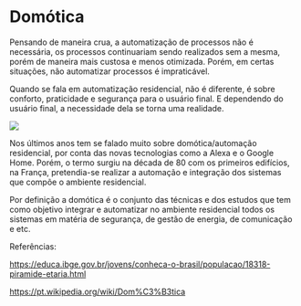 # Domótica

Pensando de maneira crua, a automatização de processos não é necessária, os processos continuariam sendo realizados sem a mesma, porém de maneira mais custosa e menos otimizada. Porém, em certas situações, não automatizar processos é impraticável.

Quando se fala em automatização residencial, não é diferente, é sobre conforto, praticidade e segurança para o usuário final. E dependendo do usuário final, a necessidade dela se torna uma realidade.

![](.figuras/projecao.png)

Nos últimos anos tem se falado muito sobre domótica/automação residencial, por conta das novas tecnologias como a Alexa e o Google Home. Porém, o termo surgiu na década de 80 com os primeiros edifícios, na França, pretendia-se realizar a automação e integração dos sistemas que compõe o ambiente residencial.

Por definição a domótica é o conjunto das técnicas e dos estudos que tem como objetivo integrar e automatizar no ambiente residencial todos os sistemas em matéria de segurança, de gestão de energia, de comunicação e etc. 


Referências:

https://educa.ibge.gov.br/jovens/conheca-o-brasil/populacao/18318-piramide-etaria.html

https://pt.wikipedia.org/wiki/Dom%C3%B3tica
